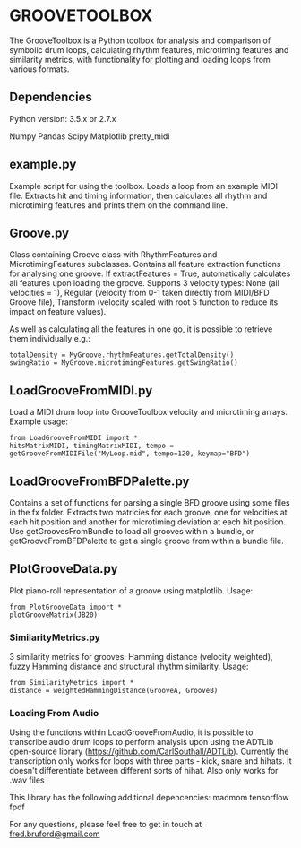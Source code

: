 # GROOVETOOLBOX

The GrooveToolbox is a Python toolbox for analysis and comparison of symbolic drum loops, calculating rhythm features, microtiming features and similarity metrics, with functionality for plotting and loading loops from various formats.

## Dependencies

Python version: 3.5.x or 2.7.x

Numpy
Pandas
Scipy
Matplotlib
pretty_midi

## example.py
Example script for using the toolbox. Loads a loop from an example MIDI file. Extracts hit and timing information, then calculates all rhythm and microtiming features and prints them on the command line.

## Groove.py
Class containing Groove class with RhythmFeatures and MicrotimingFeatures subclasses. Contains all feature extraction functions for analysing one groove. If extractFeatures = True, automatically calculates all features upon loading the groove. Supports 3 velocity types: None (all velocities = 1), Regular (velocity from 0-1 taken directly from MIDI/BFD Groove file), Transform (velocity scaled with root 5 function to reduce its impact on feature values).

As well as calculating all the features in one go, it is possible to retrieve them individually e.g.:

```
totalDensity = MyGroove.rhythmFeatures.getTotalDensity()
swingRatio = MyGroove.microtimingFeatures.getSwingRatio()
```

## LoadGrooveFromMIDI.py
Load a MIDI drum loop into GrooveToolbox velocity and microtiming arrays. Example usage:
```
from LoadGrooveFromMIDI import *
hitsMatrixMIDI, timingMatrixMIDI, tempo = getGrooveFromMIDIFile("MyLoop.mid", tempo=120, keymap="BFD")
```

## LoadGrooveFromBFDPalette.py
Contains a set of functions for parsing a single BFD groove using some files in the fx folder. Extracts two matricies for each groove, one for velocities at each hit position and another for microtiming deviation at each hit position. Use getGroovesFromBundle to load all grooves within a bundle, or getGrooveFromBFDPalette to get a single groove from within a bundle file.

## PlotGrooveData.py
Plot piano-roll representation of a groove using matplotlib. Usage:
```
from PlotGrooveData import *
plotGrooveMatrix(JB20)
```
### SimilarityMetrics.py
3 similarity metrics for grooves: Hamming distance (velocity weighted), fuzzy Hamming distance and structural rhythm similarity. Usage:
```
from SimilarityMetrics import *
distance = weightedHammingDistance(GrooveA, GrooveB)
```
### Loading From Audio
Using the functions within LoadGrooveFromAudio, it is possible to transcribe audio drum loops to perform analysis upon using the ADTLib open-source library (https://github.com/CarlSouthall/ADTLib). Currently the transcription only works for loops with three parts - kick, snare and hihats. It doesn't differentiate between different sorts of hihat. Also only works for .wav files

This library has the following additional depencencies:
madmom
tensorflow
fpdf

For any questions, please feel free to get in touch at fred.bruford@gmail.com

